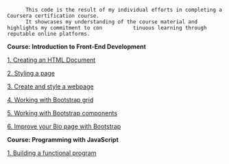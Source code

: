           This code is the result of my individual efforts in completing a Coursera certification course. 
          It showcases my understanding of the course material and highlights my commitment to con          tinuous learning through reputable online platforms.


<b>Course: Introduction to Front-End Development</b>

[1. Creating an HTML Document](./folder_name/file_inside_folder.extension)

[2. Styling a page](./folder_name/file_inside_folder.extension)

[3. Create and style a webpage](./folder_name/file_inside_folder.extension)

[4. Working with Bootstrap grid](./folder_name/file_inside_folder.extension)

[5. Working with Bootstrap components](./folder_name/file_inside_folder.extension)

[6. Improve your Bio page with Bootstrap](./folder_name/file_inside_folder.extension)

<b>Course: Programming with JavaScript</b>

[1. Building a functional program](./folder_name/file_inside_folder.extension)




